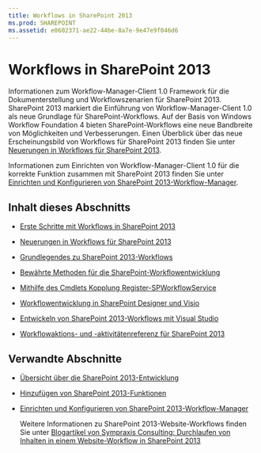```yaml
---
title: Workflows in SharePoint 2013
ms.prod: SHAREPOINT
ms.assetid: e0602371-ae22-44be-8a7e-9e47e9f046d6
---
```



# Workflows in SharePoint 2013
Informationen zum Workflow-Manager-Client 1.0 Framework für die Dokumenterstellung und Workflowszenarien für SharePoint 2013.
SharePoint 2013 markiert die Einführung von Workflow-Manager-Client 1.0 als neue Grundlage für SharePoint-Workflows. Auf der Basis von Windows Workflow Foundation 4 bieten SharePoint-Workflows eine neue Bandbreite von Möglichkeiten und Verbesserungen. Einen Überblick über das neue Erscheinungsbild von Workflows für SharePoint 2013 finden Sie unter  [Neuerungen in Workflows für SharePoint 2013](what-s-new-in-workflows-for-sharepoint-2013.md).
  
    
    

Informationen zum Einrichten von Workflow-Manager-Client 1.0 für die korrekte Funktion zusammen mit SharePoint 2013 finden Sie unter  [Einrichten und Konfigurieren von SharePoint 2013-Workflow-Manager](set-up-and-configure-sharepoint-2013-workflow-manager.md).
## Inhalt dieses Abschnitts


-  [Erste Schritte mit Workflows in SharePoint 2013](get-started-with-workflows-in-sharepoint-2013.md)
    
  
-  [Neuerungen in Workflows für SharePoint 2013](what-s-new-in-workflows-for-sharepoint-2013.md)
    
  
-  [Grundlegendes zu SharePoint 2013-Workflows](sharepoint-2013-workflow-fundamentals.md)
    
  
-  [Bewährte Methoden für die SharePoint-Workflowentwicklung](sharepoint-workflow-development-best-practices.md)
    
  
-  [Mithilfe des Cmdlets Kopplung Register-SPWorkflowService](using-the-pairing-cmdlet-register-spworkflowservice.md)
    
  
-  [Workflowentwicklung in SharePoint Designer und Visio](workflow-development-in-sharepoint-designer-and-visio.md)
    
  
-  [Entwickeln von SharePoint 2013-Workflows mit Visual Studio](develop-sharepoint-2013-workflows-using-visual-studio.md)
    
  
-  [Workflowaktions- und -aktivitätenreferenz für SharePoint 2013](workflow-actions-and-activities-reference-for-sharepoint-2013.md)
    
  

## Verwandte Abschnitte


-  [Übersicht über die SharePoint 2013-Entwicklung](sharepoint-2013-development-overview.md)
    
  
-  [Hinzufügen von SharePoint 2013-Funktionen](add-sharepoint-2013-capabilities.md)
    
  
-  [Einrichten und Konfigurieren von SharePoint 2013-Workflow-Manager](set-up-and-configure-sharepoint-2013-workflow-manager.md)
    
    Weitere Informationen zu SharePoint 2013-Website-Workflows finden Sie unter  [Blogartikel von Sympraxis Consulting: Durchlaufen von Inhalten in einem Website-Workflow in SharePoint 2013](http://sympmarc.com/2016/01/14/looping-through-content-in-a-sharepoint-2013-site-workflow-part-1-introduction)
    
  

